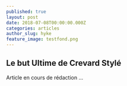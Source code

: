 ```yaml
---
published: true
layout: post
date: 2018-07-08T00:00:00.000Z
categories: articles
author_slug: hyke
feature_image: testfond.png
---
```

## Le but Ultime de Crevard Stylé

Article en cours de rédaction ...
